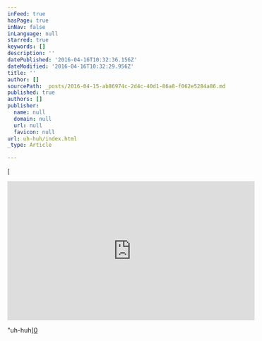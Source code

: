 ```yaml
---
inFeed: true
hasPage: true
inNav: false
inLanguage: null
starred: true
keywords: []
description: ''
datePublished: '2016-04-16T10:32:36.156Z'
dateModified: '2016-04-16T10:32:29.956Z'
title: ''
author: []
sourcePath: _posts/2016-04-15-ab86974c-2d4c-40d1-86a8-f062e5284a86.md
published: true
authors: []
publisher:
  name: null
  domain: null
  url: null
  favicon: null
url: uh-huh/index.html
_type: Article

---
```

[

<iframe width="560" height="315" src="https://www.youtube.com/embed/GK8S9r8uVVI" frameborder="0" allowfullscreen="allowfullscreen" style=""></iframe>

"uh-huh][0]

  


[0]: href